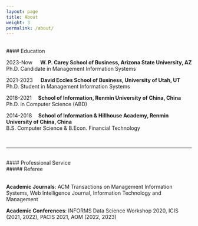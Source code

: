 ```yaml
---
layout: page
title: About
weight: 3
permalink: /about/
---
```


<br>
#### Education 
<br>

2023-Now &thinsp; &ensp; **W. P. Carey School of Business, Arizona State University, AZ**<br>
Ph.D. Candidate in Management Information Systems 
<br>

2021-2023 &thinsp; &ensp; **David Eccles School of Business, University of Utah, UT**<br>
Ph.D. Student in Management Information Systems 
<br>

2018-2021 &ensp; &thinsp;**School of Information, Renmin University of China, China**<br>
Ph.D. in Computer Science (ABD)
<br>

2014-2018 &ensp; &thinsp;**School of Information & Hillhouse Academy, Renmin University of China, China**<br>
B.S. Computer Science & B.Econ. Financial Technology <br>

<br>

---
<br>
#### Professional Service
<br>
##### Referee <br>
<br>

**Academic Journals**: ACM Transactions on Management Information Systems, Web Intelligence Journal, Information Technology and Management <br>

**Academic Conferences**: INFORMS Data Science Workshop 2020, ICIS (2021, 2022), PACIS 2021, AOM (2022, 2023) <br>




